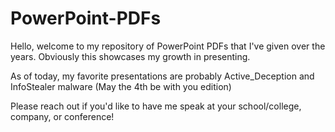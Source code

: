 # PowerPoint-PDFs


Hello, welcome to my repository of PowerPoint PDFs that I've given over the years. 
Obviously this showcases my growth in presenting. 

As of today, my favorite presentations are probably Active_Deception and InfoStealer malware (May the 4th be with you edition)

Please reach out if you'd like to have me speak at your school/college, company, or conference!
